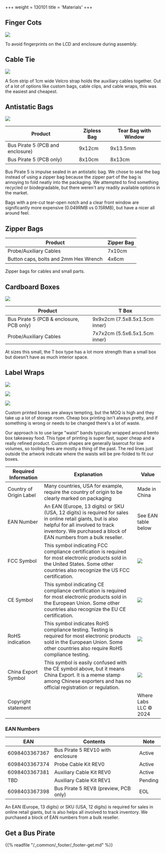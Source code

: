 +++
weight = 130101
title = 'Materials'
+++

## Finger Cots
![](/images/docs/manuf/fingercots.jpg)

To avoid fingerprints on the LCD and enclosure during assembly.

## Cable Tie
![](/images/docs/manuf/velcro-10mm-400px.jpg)

A 5cm strip of 1cm wide Velcro strap holds the auxiliary cables together. Out of a lot of options like custom bags, cable clips, and cable wraps, this was the easiest and cheapest.

## Antistatic Bags
![](/images/docs/manuf/tear95x130-400px.jpg)

|Product|Zipless Bag|Tear Bag with Window|
|-|-|-|
|Bus Pirate 5 (PCB and enclosure)|9x12cm |9x13.5mm|
|Bus Pirate 5 (PCB only)|8x10cm|8x13cm|

Bus Pirate 5 is impulse sealed in an antistatic bag. We chose to seal the bag instead of using a zipper bag because the zipper part of the bag is annoying to fold neatly into the packaging. We attempted to find something recycled or biodegradable, but there weren't any readily available options in the market.

Bags with a pre-cut tear-open notch and a clear front window are significantly more expensive (0.049RMB vs 0.15RMB), but have a nicer all around feel.

## Zipper Bags
|Product|Zipper Bag|
|-|-|
|Probe/Auxiliary Cables|7x10cm|
|Button caps, bolts and 2mm Hex Wrench|4x6cm|

Zipper bags for cables and small parts.

## Cardboard Boxes
![](/images/docs/manuf/box7x7x2-400px.jpg)

|Product|T Box|
|-|-|
|Bus Pirate 5 (PCB & enclosure, PCB only)|9x9x2cm (7.5x8.5x1.5cm inner)|
|Probe/Auxiliary Cables|7x7x2cm (5.5x6.5x1.5cm inner)|

At sizes this small, the T box type has a lot more strength than a small box but doesn't have as much interior space.

## Label Wraps

![](/images/docs/manuf/wrap-5.jpg)

![](/images/docs/manuf/wrap-p.jpg)

![](/images/docs/manuf/wrap-a.jpg)

Custom printed boxes are always tempting, but the MOQ is high and they take up a lot of storage room. Cheap box printing isn't always pretty, and if something is wrong or needs to be changed there's a lot of waste.

Our approach is to use large "waist" bands typically wrapped around bento box takeaway food. This type of printing is super fast, super cheap and a really refined product. Custom shapes are generally lasercut for low volumes, so tooling fees are mostly a thing of the past. The red lines just outside the artwork indicate where the waists will be pre-folded to fit our boxes.

|**Required Information**|**Explanation**|**Value**|
|-|-|-|
|Country of Origin Label|Many countries, USA for example, require the country of origin to be clearly marked on packaging|Made in China|
|EAN Number|An EAN (Europe, 13 digits) or SKU (USA, 12 digits) is required for sales in online retail giants, but is also helpful for all involved to track inventory. We purchased a block of EAN numbers from a bulk reseller.| See EAN table below|
|FCC Symbol|This symbol indicating FCC compliance certification is required for most electronic products sold in the United States. Some other countries also recognize the US FCC certification.|![](/images/docs/manuf/fcc.png)|
|CE Symbol|This symbol indicating CE compliance certification is required for most electronic products sold in the European Union. Some other countries also recognize the EU CE certification.|![](/images/docs/manuf/eu-ce.png)|
|RoHS indication|This symbol indicates RoHS compliance testing. Testing is required for most electronic products sold in the European Union. Some other countries also require RoHS compliance testing.|![](/images/docs/manuf/rohs.png)|
|China Export Symbol|This symbol is easily confused with the CE symbol above, but it means China Export. It is a meme stamp among Chinese exporters and has no official registration or regulation.|![](/images/docs/manuf/china-export.png)|
|Copyright statement||Where Labs LLC © 2024|

### EAN Numbers
|**EAN**|**Contents**|**Note**|
|-|-|-|
|6098403367367|Bus Pirate 5 REV10 with enclosure|Active|
|6098403367374|Probe Cable Kit REV0|Active|
|6098403367381|Auxiliary Cable Kit REV0|Active|
|TBD|Auxiliary Cable Kit REV1|Pending|
|6098403367398|Bus Pirate 5 REV8 (preview, PCB only)|EOL|

An EAN (Europe, 13 digits) or SKU (USA, 12 digits) is required for sales in online retail giants, but is also helps all involved to track inventory. We purchased a block of EAN numbers from a bulk reseller.

## Get a Bus Pirate
 

{{% readfile "/_common/_footer/_footer-get.md" %}}
